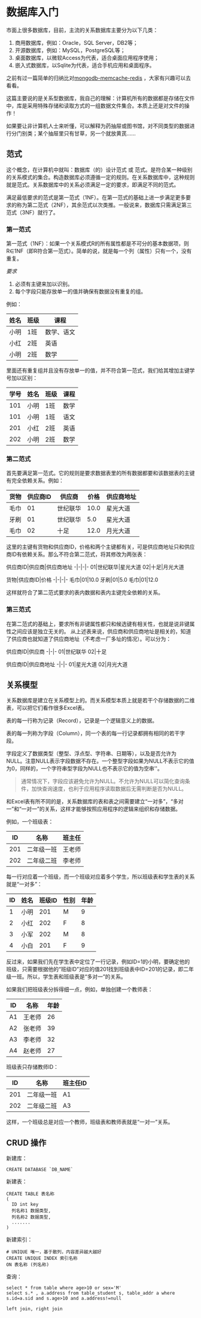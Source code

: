 # 数据库入门
市面上很多数据库，目前，主流的关系数据库主要分为以下几类：

1. 商用数据库，例如：Oracle，SQL Server，DB2等；
2. 开源数据库，例如：MySQL，PostgreSQL等；
3. 桌面数据库，以微软Access为代表，适合桌面应用程序使用；
4. 嵌入式数据库，以Sqlite为代表，适合手机应用和桌面程序。

之前有过一篇简单的归纳比对[mongodb-memcache-redis](./mongodb-memcache-redis.md) ，大家有兴趣可以去看看。

这篇主要说的是关系型数据库，我自己的理解：计算机所有的数据都是存储在文件中，库是采用特殊存储和读取方式的一组数据文件集合。本质上还是对文件的操作！

如果要让非计算机人士来听懂，可以解释为药抽屉或图书馆，对不同类型的数据进行分门别类；某个抽屉里只有甘草，另一个就放黄芪……

## 范式
这个概念，在计算机中就叫：数据库（的）设计范式 或 范式。是符合某一种级别的关系模式的集合。构造数据库必须遵循一定的规则。在关系数据库中，这种规则就是范式。关系数据库中的关系必须满足一定的要求，即满足不同的范式。

满足最低要求的范式是第一范式（1NF）。在第一范式的基础上进一步满足更多要求的称为第二范式（2NF），其余范式以次类推。一般说来，数据库只需满足第三范式（3NF）就行了。

### 第一范式

第一范式（1NF）：如果一个关系模式R的所有属性都是不可分的基本数据项，则R∈1NF（即R符合第一范式）。简单的说，就是每一个列（属性）只有一个，没有重复。

*要求*

1. 必须有主键来加以识别。
2. 每个字段只能存放单一的值并确保有数据没有重复的组。

例如：

姓名 | 班级	| 课程
-|-|-
小明 |	1班 |	数学、语文
小红 |	2班 |	英语
小明 |	2班 |	数学

里面还有重复组并且没有存放单一的值，并不符合第一范式，我们给其增加主键学号加以区别：

学号	| 姓名 | 班级 |	课程 |
-|-|-|-
101	| 小明 | 1班 |	数学 |
101	| 小明 | 1班 |	语文 |
201	| 小红 | 2班 |	英语 |
202	| 小明 | 2班 |	数学 |

### 第二范式

首先要满足第一范式。它的规则是要求数据表里的所有数据都要和该数据表的主键有完全依赖关系。例如：

货物 | 供应商ID	| 供应商 | 价格 | 供应商地址
-|-|-|-|-
毛巾 | 01	| 世纪联华 | 10.0|	星光大道|
牙刷 | 01	| 世纪联华 | 5.0|	星光大道|
毛巾 | 02	| 十足 | 12.0|	月光大道|

这里的主键有货物和供应商ID，价格和两个主键都有关，可是供应商地址只和供应商ID有依赖关系。那么不符合第二范式，将其修改为两张表：

供应商ID|供应商|供应商地址
-|-|-|-
01|世纪联华|星光大道
02|十足|月光大道

货物|供应商ID|价格
-|-|-|-
毛巾|01|10.0
牙刷|01|5.0
毛巾|01|12.0

这样就符合了第二范式要求的表内数据和表内主键完全依赖的关系。

### 第三范式

在第二范式的基础上，要求所有非键属性都只和候选键有相关性，也就是说非键属性之间应该是独立无关的。
从上述表来说，供应商和供应商地址是相关的，知道了供应商也就知道了供应商地址（不考虑一厂多址的情况）。可以分为：

供应商ID|供应商
-|-|-
01|世纪联华
02|十足

供应商ID|供应商地址
-|-|-
01|星光大道
02|月光大道

## 关系模型
关系数据库是建立在关系模型上的。而关系模型本质上就是若干个存储数据的二维表，可以把它们看作很多Excel表。

表的每一行称为记录（Record），记录是一个逻辑意义上的数据。

表的每一列称为字段（Column），同一个表的每一行记录都拥有相同的若干字段。

字段定义了数据类型（整型、浮点型、字符串、日期等），以及是否允许为NULL。注意NULL表示字段数据不存在。一个整型字段如果为NULL不表示它的值为0，同样的，一个字符串型字段为NULL也不表示它的值为空串''。
> 通常情况下，字段应该避免允许为NULL。不允许为NULL可以简化查询条件，加快查询速度，也利于应用程序读取数据后无需判断是否为NULL。

和Excel表有所不同的是，关系数据库的表和表之间需要建立“一对多”，“多对一”和“一对一”的关系，这样才能够按照应用程序的逻辑来组织和存储数据。

例如，一个班级表：

ID|	名称|	班主任
-|-|-
201	|二年级一班|	王老师
202	|二年级二班|	李老师
每一行对应着一个班级，而一个班级对应着多个学生，所以班级表和学生表的关系就是“一对多”：

ID|	姓名|	班级ID|	性别|	年龄
-|-|-|-|-
1	|小明	|201	|M	|9
2	|小红	|202	|F	|8
3	|小军	|202	|M	|8
4	|小白	|201	|F	|9
反过来，如果我们先在学生表中定位了一行记录，例如ID=1的小明，要确定他的班级，只需要根据他的“班级ID”对应的值201找到班级表中ID=201的记录，即二年级一班。所以，学生表和班级表是“多对一”的关系。

如果我们把班级表分拆得细一点，例如，单独创建一个教师表：

ID	|名称	|年龄
-|-|-
A1|	王老师	|26
A2	|张老师	|39
A3	|李老师	|32
A4	|赵老师	|27
班级表只存储教师ID：

ID	|名称	|班主任ID
-|-|-
201	|二年级一班|	A1
202	|二年级二班|	A3
这样，一个班级总是对应一个教师，班级表和教师表就是“一对一”关系。

## CRUD 操作
新建库：  
```
CREATE DATABASE `DB_NAME`
```

新建表：  
```
CREATE TABLE 表名称
(
  ID int key
  列名称1 数据类型,
  列名称2 数据类型,
  .......
)
```

新建索引：  
```
# UNIQUE 唯一，基于散列，内容差异越大越好
CREATE UNIQUE INDEX 索引名称
ON 表名称 (列名称) 
```

查询：
```
select * from table where age>10 or sex='M'
select s.* , a.address from table_student s, table_addr a where s.id=a.sid and s.age>10 and a.address!=null

left join, right join

```